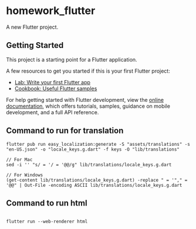 # homework_flutter

A new Flutter project.

## Getting Started

This project is a starting point for a Flutter application.

A few resources to get you started if this is your first Flutter project:

- [Lab: Write your first Flutter app](https://docs.flutter.dev/get-started/codelab)
- [Cookbook: Useful Flutter samples](https://docs.flutter.dev/cookbook)

For help getting started with Flutter development, view the
[online documentation](https://docs.flutter.dev/), which offers tutorials,
samples, guidance on mobile development, and a full API reference.

## Command to run for translation
```
flutter pub run easy_localization:generate -S "assets/translations" -s "en-US.json" -o "locale_keys.g.dart" -f keys -O "lib/translations"

// For Mac
sed -i '' "s/ = '/ = '@@/g" lib/translations/locale_keys.g.dart

// For Windows
(get-content lib/translations/locale_keys.g.dart) -replace " = '"," = '@@" | Out-File -encoding ASCII lib/translations/locale_keys.g.dart
```

## Command to run html
```

flutter run --web-renderer html
```